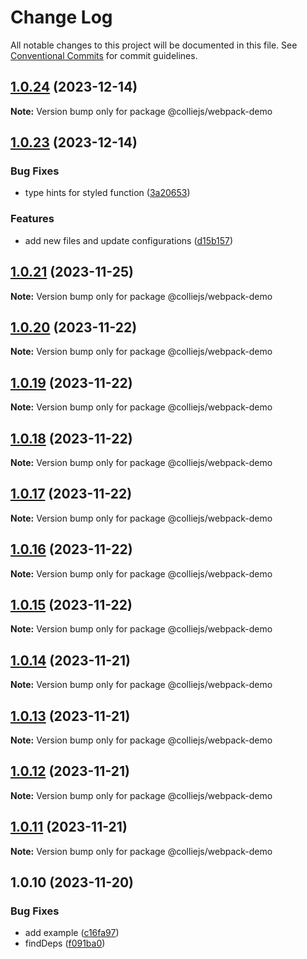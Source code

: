 # Change Log

All notable changes to this project will be documented in this file. See [Conventional Commits](https://conventionalcommits.org) for commit guidelines.

## [1.0.24](https://github.com/colliejs/colliejs/compare/@colliejs/webpack-demo@1.0.23...@colliejs/webpack-demo@1.0.24) (2023-12-14)

**Note:** Version bump only for package @colliejs/webpack-demo

## [1.0.23](https://github.com/colliejs/colliejs/compare/@colliejs/webpack-demo@1.0.21...@colliejs/webpack-demo@1.0.23) (2023-12-14)

### Bug Fixes

- type hints for styled function ([3a20653](https://github.com/colliejs/colliejs/commit/3a206537dc8da3a3518b22c13b20ebcaa97463a4))

### Features

- add new files and update configurations ([d15b157](https://github.com/colliejs/colliejs/commit/d15b15764b15b6d57349b6e88c0b328e0f5f7be1))

## [1.0.21](https://github.com/colliejs/colliejs/compare/@colliejs/webpack-demo@1.0.20...@colliejs/webpack-demo@1.0.21) (2023-11-25)

**Note:** Version bump only for package @colliejs/webpack-demo

## [1.0.20](https://github.com/colliejs/colliejs/compare/@colliejs/webpack-demo@1.0.19...@colliejs/webpack-demo@1.0.20) (2023-11-22)

**Note:** Version bump only for package @colliejs/webpack-demo

## [1.0.19](https://github.com/colliejs/colliejs/compare/@colliejs/webpack-demo@1.0.18...@colliejs/webpack-demo@1.0.19) (2023-11-22)

**Note:** Version bump only for package @colliejs/webpack-demo

## [1.0.18](https://github.com/colliejs/colliejs/compare/@colliejs/webpack-demo@1.0.17...@colliejs/webpack-demo@1.0.18) (2023-11-22)

**Note:** Version bump only for package @colliejs/webpack-demo

## [1.0.17](https://github.com/colliejs/colliejs/compare/@colliejs/webpack-demo@1.0.16...@colliejs/webpack-demo@1.0.17) (2023-11-22)

**Note:** Version bump only for package @colliejs/webpack-demo

## [1.0.16](https://github.com/colliejs/colliejs/compare/@colliejs/webpack-demo@1.0.15...@colliejs/webpack-demo@1.0.16) (2023-11-22)

**Note:** Version bump only for package @colliejs/webpack-demo

## [1.0.15](https://github.com/colliejs/colliejs/compare/@colliejs/webpack-demo@1.0.14...@colliejs/webpack-demo@1.0.15) (2023-11-22)

**Note:** Version bump only for package @colliejs/webpack-demo

## [1.0.14](https://github.com/colliejs/colliejs/compare/@colliejs/webpack-demo@1.0.13...@colliejs/webpack-demo@1.0.14) (2023-11-21)

**Note:** Version bump only for package @colliejs/webpack-demo

## [1.0.13](https://github.com/colliejs/colliejs/compare/@colliejs/webpack-demo@1.0.12...@colliejs/webpack-demo@1.0.13) (2023-11-21)

**Note:** Version bump only for package @colliejs/webpack-demo

## [1.0.12](https://github.com/colliejs/colliejs/compare/@colliejs/webpack-demo@1.0.11...@colliejs/webpack-demo@1.0.12) (2023-11-21)

**Note:** Version bump only for package @colliejs/webpack-demo

## [1.0.11](https://github.com/colliejs/colliejs/compare/@colliejs/webpack-demo@1.0.10...@colliejs/webpack-demo@1.0.11) (2023-11-21)

**Note:** Version bump only for package @colliejs/webpack-demo

## 1.0.10 (2023-11-20)

### Bug Fixes

- add example ([c16fa97](https://github.com/colliejs/colliejs/commit/c16fa97b4f51510343561b9b5df3e9c043416d8c))
- findDeps ([f091ba0](https://github.com/colliejs/colliejs/commit/f091ba08dea6a4ef3d50d427f894673d18d9ad63))
